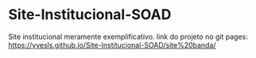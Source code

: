 # Site-Institucional-SOAD
 Site institucional meramente exemplificativo.
 link do projeto no git pages: https://yvesls.github.io/Site-Institucional-SOAD/site%20banda/
